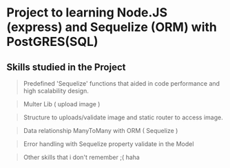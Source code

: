 # Project to learning Node.JS (express) and Sequelize (ORM) with PostGRES(SQL)

## Skills studied in the Project

> Predefined 'Sequelize' functions that aided in code performance and high scalability design.

> Multer Lib ( upload image )

> Structure to uploads/validate image and static router to access image.

> Data relationship ManyToMany with ORM ( Sequelize )

> Error handling with Sequelize property validate in the Model

> Other skills that i don't remember ;( haha
